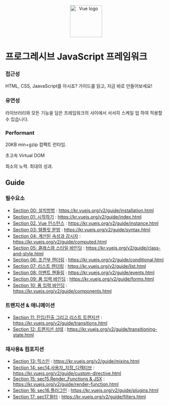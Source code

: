 <p align="center">
    <a href="https://vuejs.org" rel="nofollow"><img width="100" src="https://camo.githubusercontent.com/728ce9f78c3139e76fa69925ad7cc502e32795d2/68747470733a2f2f7675656a732e6f72672f696d616765732f6c6f676f2e706e67" alt="Vue logo" data-canonical-src="https://vuejs.org/images/logo.png" style="max-width:100%;"></a>
</p>

# 프로그레시브 JavaScript 프레임워크

### 접근성
HTML, CSS, JaavaScript를 아시죠? 가이드를 읽고, 지금 바로 만들어보세요!

### 유연성
라이브러리와 모든 기능을 담은 프레임워크의 사이에서 서서히 스케일 업 하여 적용할 수 있습니다.

### Performant

20KB min+gzip 컴팩트 런타임.

초고속 Virtual DOM

최소의 노력. 최대의 성과.

## Guide

### 필수요소
* [Section 00: 설치방법](http://antop.tistory.com/186) : https://kr.vuejs.org/v2/guide/installation.html
* [Section 01: 시작하기](sec01.시작하기) : https://kr.vuejs.org/v2/guide/index.html
* [Section 02. Vue 인스턴스](sec02.Vue_인스턴스) : https://kr.vuejs.org/v2/guide/instance.html
* [Section 03: 템플릿 문법](sec03.템플릿_문법) : https://kr.vuejs.org/v2/guide/syntax.html
* [Section 04: 계산된 속성과 감시자](sec04.계산된_속성과_감시자) : https://kr.vuejs.org/v2/guide/computed.html
* [Section 05: 클래스와 스타일 바인딩](sec05.클래스와_스타일_바인딩) : https://kr.vuejs.org/v2/guide/class-and-style.html
* [Section 06: 조건부 렌더링](sec06.클래스와_스타일_바인딩) : https://kr.vuejs.org/v2/guide/conditional.html
* [Section 07: 리스트 렌더링](sec07.리스트_렌더링) : https://kr.vuejs.org/v2/guide/list.html
* [Section 08: 이벤트 핸들링](sec08.이벤트_핸들린) : https://kr.vuejs.org/v2/guide/events.html
* [Section 09: 폼 입력 바인딩](sec09.폼_입력_바인딩) : https://kr.vuejs.org/v2/guide/forms.html
* [Section 10: 폼 입력 바인딩](sec10.컴포넌트) : https://kr.vuejs.org/v2/guide/components.html

### 트랜지션 & 애니메이션
* [Section 11: 진입/진출 그리고 리스트 트랜지션](sec11.진입_진출_그리고_리스트_트랜지션) : https://kr.vuejs.org/v2/guide/transitions.html
* [Section 12: 트랜지션 상태](sec12-트랜지션_상태) : https://kr.vuejs.org/v2/guide/transitioning-state.html

### 재사용& 컴포지션
* [Section 13: 믹스인](sec13.믹스인) : https://kr.vuejs.org/v2/guide/mixins.html
* [Section 14: sec14.사용자_지정_디렉티브](sec14.사용자_지정_디렉티브) : https://kr.vuejs.org/v2/guide/custom-directive.html
* [Section 15: sec15.Render_Functions & JSX](sec15.Render_Functions) : https://kr.vuejs.org/v2/guide/render-function.html
* [Section 16: sec16.플러그인](sec16.플러그인) : https://kr.vuejs.org/v2/guide/plugins.html
* [Section 17: sec17.필터](sec17.필터) : https://kr.vuejs.org/v2/guide/filters.html